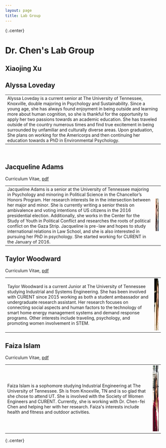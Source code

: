 ```yaml
---
layout: page
title: Lab Group
---
```

{:.center}
# Dr. Chen's Lab Group #

## Xiaojing Xu ##

## Alyssa Loveday ##

<table width="100%">
<tr>
<td align="left">
    Alyssa Loveday is a current senior at The University of Tennessee, Knoxville, double majoring in Psychology and Sustainability. 
    Since a young age, she has always found enjoyment in being outside and learning more about human cognition, so she is thankful for the opportunity 
    to apply her two passions towards an academic education. She has traveled outside of the country numerous times and find true excitement in being 
    surrounded by unfamiliar and culturally diverse areas. Upon graduation, She plans on working for the Americorps and then continuing her education towards 
    a PhD in Environmental Psychology.
</td>
</tr>
</table>
<br />

## Jacqueline Adams ##
<i class="fa fa-file-text fa-fw"></i> Curriculum Vitae, <a href= "/assets/lib/Adams_CV.pdf" > pdf </a><br>
<table width="100%">
<tr>
<td align="left">
    Jacqueline Adams is a senior at the University of Tennessee majoring in Psychology and minoring in Political Science in the Chancellor’s 
    Honors Program. Her research interests lie in the intersection between her major and minor. She is currently writing a senior thesis on ambivalence 
    and voting intentions of US citizens in the 2016 presidential election. Additionally, she works in the Center for the Study of Youth in Political 
    Conflict and researches the roots of political conflict on the Gaza Strip. Jacqueline is pre-law and hopes to study international relations in Law School, 
    and she is also interested in pursuing her PhD in psychology. She started working for CURENT in the January of 2016.
</td>
<td align="right">
    <img src="assets/img/Jacqueline.JPG" alt="Jacqueline Adam's portrait" style="width:120px;height:105px;">     
</td>
</tr>
</table>

## Taylor Woodward ##
<i class="fa fa-file-text fa-fw"></i> Curriculum Vitae, <a href= "/assets/lib/Woodward_CV.pdf" > pdf </a><br>
<table width="100%">
<tr>
<td align="left">
    Taylor Woodward is a current Junior at The University of Tennessee studying Industrial and Systems Engineering. She has been involved with CURENT since
     2015 working as both a student ambassador and undergraduate research assistant. Her research focuses on connecting social aspects and human factors to the 
     technology of smart home energy management systems and demand response programs. Other interests include traveling,  psychology, and promoting women involvement in STEM.
</td>
<td align="right">
    <img src="assets/img/Woodward.jpg" alt="Taylor Woodwards's portrait" style="width:120px;height:168px;">     
</td>
</tr>
</table>

## Faiza Islam ##
<i class="fa fa-file-text fa-fw"></i> Curriculum Vitae, <a href= "/assets/lib/Islam_CV.pdf" > pdf </a><br>
<table width="100%">
<tr>
<td align="left">
    Faiza Islam is a sophomore studying Industrial Engineering at The University of Tennessee. Sh is from Knoxville, TN and is so glad that she chose to attend UT. 
    She is involved with the Society of Women Engineers and CURENT. Currently, she is working with Dr. Chen-fei Chen and helping her with her research. Faiza's interests 
    include health and fitness and outdoor activities.
</td>
<td align="right">
    <img src="assets/img/Islam.PNG" alt="Faiza Islam's portrait" style="width:120px;height:213px;">     
</td>
</tr>
</table>
{:.center}